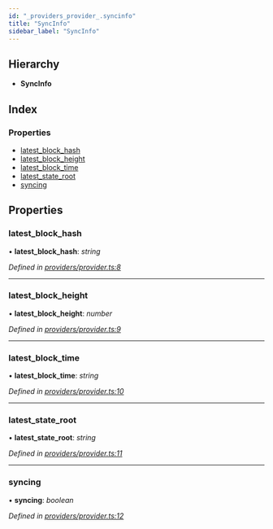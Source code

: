 ```yaml
---
id: "_providers_provider_.syncinfo"
title: "SyncInfo"
sidebar_label: "SyncInfo"
---
```


## Hierarchy

* **SyncInfo**

## Index

### Properties

* [latest_block_hash](_providers_provider_.syncinfo.md#latest_block_hash)
* [latest_block_height](_providers_provider_.syncinfo.md#latest_block_height)
* [latest_block_time](_providers_provider_.syncinfo.md#latest_block_time)
* [latest_state_root](_providers_provider_.syncinfo.md#latest_state_root)
* [syncing](_providers_provider_.syncinfo.md#syncing)

## Properties

###  latest_block_hash

• **latest_block_hash**: *string*

*Defined in [providers/provider.ts:8](https://github.com/nearprotocol/nearlib/blob/57ba3df/src.ts/providers/provider.ts#L8)*

___

###  latest_block_height

• **latest_block_height**: *number*

*Defined in [providers/provider.ts:9](https://github.com/nearprotocol/nearlib/blob/57ba3df/src.ts/providers/provider.ts#L9)*

___

###  latest_block_time

• **latest_block_time**: *string*

*Defined in [providers/provider.ts:10](https://github.com/nearprotocol/nearlib/blob/57ba3df/src.ts/providers/provider.ts#L10)*

___

###  latest_state_root

• **latest_state_root**: *string*

*Defined in [providers/provider.ts:11](https://github.com/nearprotocol/nearlib/blob/57ba3df/src.ts/providers/provider.ts#L11)*

___

###  syncing

• **syncing**: *boolean*

*Defined in [providers/provider.ts:12](https://github.com/nearprotocol/nearlib/blob/57ba3df/src.ts/providers/provider.ts#L12)*
